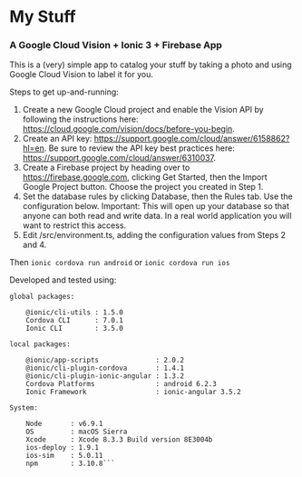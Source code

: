 # My Stuff

### A Google Cloud Vision + Ionic 3 + Firebase App

This is a (very) simple app to catalog your stuff by taking a photo and using Google Cloud Vision to label it for you.

Steps to get up-and-running:

1. Create a new Google Cloud project and enable the Vision API by following the instructions here: https://cloud.google.com/vision/docs/before-you-begin.
2. Create an API key: https://support.google.com/cloud/answer/6158862?hl=en. Be sure to review the API key best practices here: https://support.google.com/cloud/answer/6310037.
3. Create a Firebase project by heading over to https://firebase.google.com, clicking Get Started, then the Import Google Project button. Choose the project you created in Step 1.
4. Set the database rules by clicking Database, then the Rules tab. Use the configuration below. Important: This will open up your database so that anyone can both read and write data. In a real world application you will want to restrict this access.
5. Edit /src/environment.ts, adding the configuration values from Steps 2 and 4.

Then
```ionic cordova run android```
or
```ionic cordova run ios```

Developed and tested using:

```
global packages:

    @ionic/cli-utils : 1.5.0
    Cordova CLI      : 7.0.1
    Ionic CLI        : 3.5.0

local packages:

    @ionic/app-scripts              : 2.0.2
    @ionic/cli-plugin-cordova       : 1.4.1
    @ionic/cli-plugin-ionic-angular : 1.3.2
    Cordova Platforms               : android 6.2.3
    Ionic Framework                 : ionic-angular 3.5.2

System:

    Node       : v6.9.1
    OS         : macOS Sierra
    Xcode      : Xcode 8.3.3 Build version 8E3004b
    ios-deploy : 1.9.1
    ios-sim    : 5.0.11
    npm        : 3.10.8```